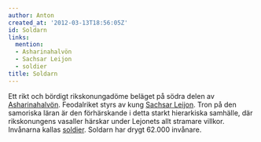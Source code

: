 ```yaml
---
author: Anton
created_at: '2012-03-13T18:56:05Z'
id: Soldarn
links:
  mention:
  - Asharinahalvön
  - Sachsar Leijon
  - soldier
title: Soldarn
---
```


Ett rikt och bördigt rikskonungadöme beläget på södra delen av [Asharinahalvön]. Feodalriket styrs
av kung [Sachsar Leijon]. Tron på den samoriska läran är den förhärskande i detta starkt hierarkiska
samhälle, där rikskonungens vasaller härskar under Lejonets allt stramare villkor. Invånarna kallas
[soldier]. Soldarn har drygt 62.000 invånare.

  [Asharinahalvön]: Asharinahalvön
  [Sachsar Leijon]: Sachsar_Leijon
  [soldier]: soldier
